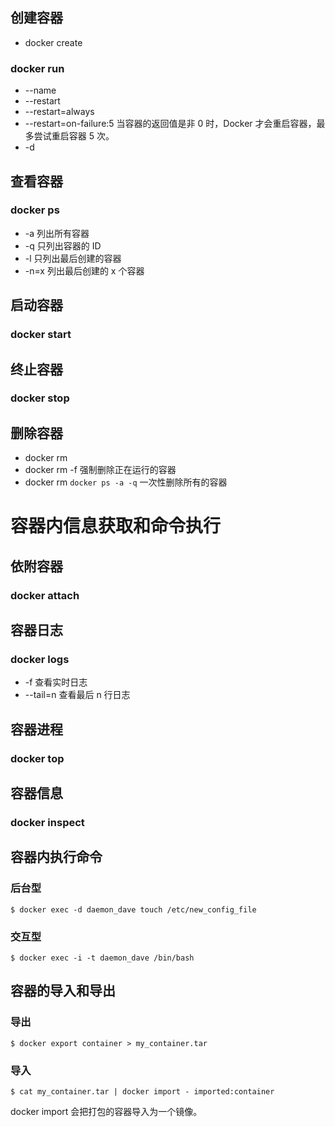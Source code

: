## 创建容器
- docker create
### docker run
- --name
- --restart
 - --restart=always
 - --restart=on-failure:5
 当容器的返回值是非 0 时，Docker 才会重启容器，最多尝试重启容器 5 次。
- -d

## 查看容器
### docker ps
- -a
列出所有容器
- -q
只列出容器的 ID
- -l
只列出最后创建的容器
- -n=x
列出最后创建的 x 个容器

## 启动容器
### docker start

## 终止容器
### docker stop

## 删除容器
- docker rm
- docker rm -f
强制删除正在运行的容器
- docker rm `docker ps -a -q`
一次性删除所有的容器

# 容器内信息获取和命令执行
## 依附容器
### docker attach

## 容器日志
### docker logs
- -f
查看实时日志
- --tail=n
查看最后 n 行日志

## 容器进程
### docker top

## 容器信息
### docker inspect

## 容器内执行命令
### 后台型
```
$ docker exec -d daemon_dave touch /etc/new_config_file
```
### 交互型
```
$ docker exec -i -t daemon_dave /bin/bash
```

## 容器的导入和导出
### 导出
```
$ docker export container > my_container.tar
```
### 导入
```
$ cat my_container.tar | docker import - imported:container
```
docker import 会把打包的容器导入为一个镜像。
